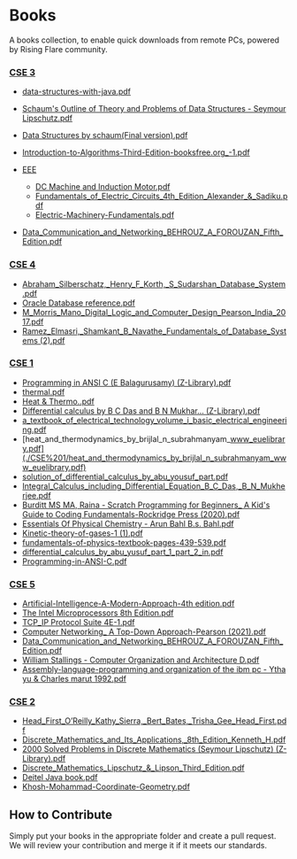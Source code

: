 # Books

 A books collection, to enable quick downloads from remote PCs, powered by Rising Flare community.


### [CSE 3](./CSE%203)

- [data-structures-with-java.pdf](./CSE%203/data-structures-with-java.pdf)
- [Schaum's Outline of Theory and Problems of Data Structures - Seymour Lipschutz.pdf](./CSE%203/Schaum's%20Outline%20of%20Theory%20and%20Problems%20of%20Data%20Structures%20-%20Seymour%20Lipschutz.pdf)
- [Data Structures by schaum(Final version).pdf](./CSE%203/Data%20Structures%20by%20schaum(Final%20version).pdf)
- [Introduction-to-Algorithms-Third-Edition-booksfree.org_-1.pdf](./CSE%203/Introduction-to-Algorithms-Third-Edition-booksfree.org_-1.pdf)
- [EEE](./CSE%203/EEE)
  - [DC Machine and Induction Motor.pdf](./CSE%203/EEE/DC%20Machine%20and%20Induction%20Motor.pdf)
  - [Fundamentals_of_Electric_Circuits_4th_Edition_Alexander_&_Sadiku.pdf](./CSE%203/EEE/Fundamentals_of_Electric_Circuits_4th_Edition_Alexander_&_Sadiku.pdf)
  - [Electric-Machinery-Fundamentals.pdf](./CSE%203/EEE/Electric-Machinery-Fundamentals.pdf)

- [Data_Communication_and_Networking_BEHROUZ_A_FOROUZAN_Fifth_Edition.pdf](./CSE%203/Data_Communication_and_Networking_BEHROUZ_A_FOROUZAN_Fifth_Edition.pdf)


### [CSE 4](./CSE%204)

- [Abraham_Silberschatz,_Henry_F_Korth,_S_Sudarshan_Database_System.pdf](./CSE%204/Abraham_Silberschatz,_Henry_F_Korth,_S_Sudarshan_Database_System.pdf)
- [Oracle Database reference.pdf](./CSE%204/Oracle%20Database%20reference.pdf)
- [M_Morris_Mano_Digital_Logic_and_Computer_Design_Pearson_India_2017.pdf](./CSE%204/M_Morris_Mano_Digital_Logic_and_Computer_Design_Pearson_India_2017.pdf)
- [Ramez_Elmasri,_Shamkant_B_Navathe_Fundamentals_of_Database_Systems (2).pdf](./CSE%204/Ramez_Elmasri,_Shamkant_B_Navathe_Fundamentals_of_Database_Systems%20(2).pdf)


### [CSE 1](./CSE%201)

- [Programming in ANSI C (E Balagurusamy) (Z-Library).pdf](./CSE%201/Programming%20in%20ANSI%20C%20(E%20Balagurusamy)%20(Z-Library).pdf)
- [thermal.pdf](./CSE%201/thermal.pdf)
- [Heat & Thermo..pdf](./CSE%201/Heat%20&%20Thermo..pdf)
- [Differential calculus by B C Das and B N Mukhar... (Z-Library).pdf](./CSE%201/Differential%20calculus%20by%20B%20C%20Das%20and%20B%20N%20Mukhar...%20(Z-Library).pdf)
- [a_textbook_of_electrical_technology_volume_i_basic_electrical_engineering.pdf](./CSE%201/a_textbook_of_electrical_technology_volume_i_basic_electrical_engineering.pdf)
- [heat_and_thermodynamics_by_brijlal_n_subrahmanyam_www_euelibrary.pdf](./CSE%201/heat_and_thermodynamics_by_brijlal_n_subrahmanyam_www_euelibrary.pdf)
- [solution_of_differential_calculus_by_abu_yousuf_part.pdf](./CSE%201/solution_of_differential_calculus_by_abu_yousuf_part.pdf)
- [Integral_Calculus_including_Differential_Equation_B_C_Das,_B_N_Mukherjee.pdf](./CSE%201/Integral_Calculus_including_Differential_Equation_B_C_Das,_B_N_Mukherjee.pdf)
- [Burditt MS MA, Raina - Scratch Programming for Beginners_ A Kid's Guide to Coding Fundamentals-Rockridge Press (2020).pdf](./CSE%201/Burditt%20MS%20MA,%20Raina%20-%20Scratch%20Programming%20for%20Beginners_%20A%20Kid's%20Guide%20to%20Coding%20Fundamentals-Rockridge%20Press%20(2020).pdf)
- [Essentials Of Physical Chemistry - Arun Bahl  B.s. Bahl.pdf](./CSE%201/Essentials%20Of%20Physical%20Chemistry%20-%20Arun%20Bahl%20B.s.%20Bahl.pdf)
- [Kinetic-theory-of-gases-1 (1).pdf](./CSE%201/Kinetic-theory-of-gases-1%20(1).pdf)
- [fundamentals-of-physics-textbook-pages-439-539.pdf](./CSE%201/fundamentals-of-physics-textbook-pages-439-539.pdf)
- [differential_calculus_by_abu_yusuf_part_1_part_2_in.pdf](./CSE%201/differential_calculus_by_abu_yusuf_part_1_part_2_in.pdf)
- [Programming-in-ANSI-C.pdf](./CSE%201/Programming-in-ANSI-C.pdf)


### [CSE 5](./CSE%205)

- [Artificial-Intelligence-A-Modern-Approach-4th edition.pdf](./CSE%205/Artificial-Intelligence-A-Modern-Approach-4th%20edition.pdf)
- [The Intel Microprocessors 8th Edition.pdf](./CSE%205/The%20Intel%20Microprocessors%208th%20Edition.pdf)
- [TCP_IP Protocol Suite 4E-1.pdf](./CSE%205/TCP_IP%20Protocol%20Suite%204E-1.pdf)
- [Computer Networking_ A Top-Down Approach-Pearson (2021).pdf](./CSE%205/Computer%20Networking_%20A%20Top-Down%20Approach-Pearson%20(2021).pdf)
- [Data_Communication_and_Networking_BEHROUZ_A_FOROUZAN_Fifth_Edition.pdf](./CSE%205/Data_Communication_and_Networking_BEHROUZ_A_FOROUZAN_Fifth_Edition.pdf)
- [William Stallings - Computer Organization and Architecture D.pdf](./CSE%205/William%20Stallings%20-%20Computer%20Organization%20and%20Architecture%20D.pdf)
- [Assembly-language-programming and organization of the ibm pc - Ytha yu & Charles marut 1992.pdf](./CSE%205/Assembly-language-programming%20and%20organization%20of%20the%20ibm%20pc%20-%20Ytha%20yu%20&%20Charles%20marut%201992.pdf)


### [CSE 2](./CSE%202)

- [Head_First_O’Reilly_Kathy_Sierra,_Bert_Bates,_Trisha_Gee_Head_First.pdf](./CSE%202/Head_First_O’Reilly_Kathy_Sierra,_Bert_Bates,_Trisha_Gee_Head_First.pdf)
- [Discrete_Mathematics_and_Its_Applications,_8th_Edition_Kenneth_H.pdf](./CSE%202/Discrete_Mathematics_and_Its_Applications,_8th_Edition_Kenneth_H.pdf)
- [2000 Solved Problems in Discrete Mathematics (Seymour Lipschutz) (Z-Library).pdf](./CSE%202/2000%20Solved%20Problems%20in%20Discrete%20Mathematics%20(Seymour%20Lipschutz)%20(Z-Library).pdf)
- [Discrete_Mathematics_Lipschutz_&_Lipson_Third_Edition.pdf](./CSE%202/Discrete_Mathematics_Lipschutz_&_Lipson_Third_Edition.pdf)
- [Deitel Java book.pdf](./CSE%202/Deitel%20Java%20book.pdf)
- [Khosh-Mohammad-Coordinate-Geometry.pdf](./CSE%202/Khosh-Mohammad-Coordinate-Geometry.pdf)


## How to Contribute

Simply put your books in the appropriate folder and create a pull request. We will review your contribution and merge it if it meets our standards.
